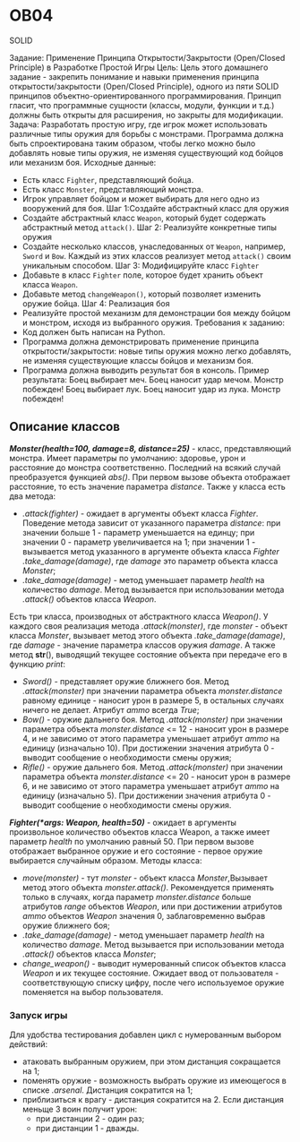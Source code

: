 # OB04
 SOLID

Задание: Применение Принципа Открытости/Закрытости (Open/Closed Principle) в Разработке Простой Игры
Цель: Цель этого домашнего задание - закрепить понимание и навыки применения принципа открытости/закрытости
(Open/Closed Principle), одного из пяти SOLID принципов объектно-ориентированного программирования. Принцип гласит, что
программные сущности (классы, модули, функции и т.д.) должны быть открыты для расширения, но закрыты для модификации.
Задача: Разработать простую игру, где игрок может использовать различные типы оружия для борьбы с монстрами. Программа
должна быть спроектирована таким образом, чтобы легко можно было добавлять новые типы оружия, не изменяя существующий
код бойцов или механизм боя.
Исходные данные:
- Есть класс `Fighter`, представляющий бойца.
- Есть класс `Monster`, представляющий монстра.
- Игрок управляет бойцом и может выбирать для него одно из вооружений для боя.
Шаг 1:Создайте абстрактный класс для оружия
- Создайте абстрактный класс `Weapon`, который будет содержать абстрактный метод `attack()`.
Шаг 2: Реализуйте конкретные типы оружия
- Создайте несколько классов, унаследованных от `Weapon`, например, `Sword` и `Bow`. Каждый из этих классов реализует
метод `attack()` своим уникальным способом.
Шаг 3: Модифицируйте класс `Fighter`
- Добавьте в класс `Fighter` поле, которое будет хранить объект класса `Weapon`.
- Добавьте метод `changeWeapon()`, который позволяет изменить оружие бойца.
Шаг 4: Реализация боя
- Реализуйте простой механизм для демонстрации боя между бойцом и монстром, исходя из выбранного оружия.
Требования к заданию:
- Код должен быть написан на Python.
- Программа должна демонстрировать применение принципа открытости/закрытости: новые типы оружия можно легко добавлять,
не изменяя существующие классы бойцов и механизм боя.
- Программа должна выводить результат боя в консоль.
Пример результата:
Боец выбирает меч.
Боец наносит удар мечом.
Монстр побежден!
Боец выбирает лук.
Боец наносит удар из лука.
Монстр побежден!

## Описание классов

***Monster(health=100, damage=8, distance=25)*** - класс, представляющий монстра. Имеет параметры по умолчанию: здоровье, урон и расстояние до монстра соответственно. Последний на всякий случай преобразуется функцией *abs()*. При первом вызове объекта отображает расстояние, то есть значение параметра *distance*. Также у класса есть два метода:
- *.attack(fighter)* - ожидает в аргументы объект класса *Fighter*. Поведение метода зависит от указанного параметра *distance*: при значении больше 1 - параметр уменьшается на единцу; при значении 0 - параметр увеличивается на 1; при значении 1 - вызывается метод указанного в аргументе объекта класса *Fighter .take_damage(damage)*, где *damage* это параметр объекта класса *Monster*;
- *.take_damage(damage)* - метод уменьшает параметр *health* на количество *damage*. Метод вызывается при использовании метода *.attack()* объектов класса *Weapon*.

Есть три класса, производных от абстрактного класса *Weapon()*. У каждого своя реализация метода *.attack(monster)*, где *monster* - объект класса *Monster*, вызывает метод этого объекта *.take_damage(damage)*, где *damage* - значение параметра классов оружия *damage*. А также метод __str__(), выводящий текущее состояние объекта при передаче его в функцию *print*:
- *Sword()* - представляет оружие ближнего боя. Метод *.attack(monster)* при значении параметра объекта *monster.distance* равному единице - наносит урон в размере 5, в остальных случаях ничего не делает. Атрибут *ammo* всегда *True*;
- *Bow()* - оружие дальнего боя. Метод *.attack(monster)* при значении параметра объекта *monster.distance* <=  12 - наносит урон в размере 4, и не зависимо от этого параметра уменьшает атрибут *ammo* на единицу (изначально 10). При достижении значения атрибута 0 - выводит сообщение о необходимости смены оружия;
- *Rifle()* - оружие дальнего боя. Метод *.attack(monster)* при значении параметра объекта *monster.distance* <=  20 - наносит урон в размере 6, и не зависимо от этого параметра уменьшает атрибут *ammo* на единицу (изначально 5). При достижении значения атрибута 0 - выводит сообщение о необходимости смены оружия.

***Fighter(\*args: Weapon, health=50)*** - ожидает в аргументы произвольное количество объектов класса Weapon, а также имеет параметр *health* по умолчанию равный 50. При первом вызове отображает выбранное оружие и его состояние - первое оружие выбирается случайным образом. Методы класса:
- *move(monster)* - тут *monster* - объект класса *Monster*,Вызывает метод этого объекта *monster.attack()*. Рекомендуется применять только в случаях, когда параметр *monster.distance* больше атрибутов *range* объектов *Weapon*, или при достижении атрибутов *ammo* объектов *Weapon* значения 0, заблаговременно выбрав оружие ближнего боя;
- *.take_damage(damage)* - метод уменьшает параметр *health* на количество *damage*. Метод вызывается при использовании метода *.attack()* объектов класса *Monster*; 
- *change_weapon()* - выводит нумерованный список объектов класса *Weapon* и их текущее состояние. Ожидает ввод от пользователя - соответствующую списку цифру, после чего используемое оружие поменяется на выбор пользователя.

### Запуск игры
Для удобства тестирования добавлен цикл с нумерованным выбором действий:
- атаковать выбранным оружием, при этом дистанция сокращается на 1;
- поменять оружие - возможность выбрать оружие из имеющегося в списке *.arsenal*. Дистанция сократится на 1;
- приблизиться к врагу - дистанция сократится на 2. Если дистанция меньще 3 воин получит урон:
  - при дистанции 2 - один раз;
  - при дистанции 1 - дважды.













